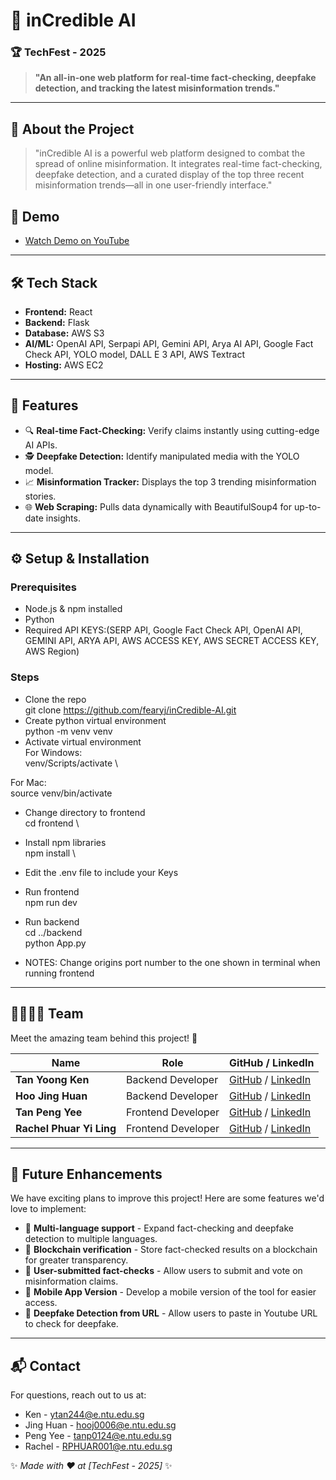 # 🚀 inCredible AI

### 🏆 TechFest - 2025

> **"An all-in-one web platform for real-time fact-checking, deepfake detection, and tracking the latest misinformation trends."**

---

## 🎯 About the Project
> "inCredible AI is a powerful web platform designed to combat the spread of online misinformation. It integrates real-time fact-checking, deepfake detection, and a curated display of the top three recent misinformation trends—all in one user-friendly interface."

## 🎥 Demo
- [Watch Demo on YouTube](https://youtube.com/xxx)

---

## 🛠 Tech Stack

- **Frontend:** React
- **Backend:** Flask
- **Database:** AWS S3
- **AI/ML:** OpenAI API, Serpapi API, Gemini API, Arya AI API, Google Fact Check API, YOLO model, DALL E 3 API, AWS Textract
- **Hosting:** AWS EC2

---

## 🚀 Features
- 🔍 **Real-time Fact-Checking:** Verify claims instantly using cutting-edge AI APIs.  
- 🕵️ **Deepfake Detection:** Identify manipulated media with the YOLO model.  
- 📈 **Misinformation Tracker:** Displays the top 3 trending misinformation stories.  
- 🌐 **Web Scraping:** Pulls data dynamically with BeautifulSoup4 for up-to-date insights.
---

## ⚙️ Setup & Installation

### Prerequisites
- Node.js & npm installed
- Python 
- Required API KEYS:(SERP API, Google Fact Check API, OpenAI API, GEMINI API, ARYA API, AWS ACCESS KEY, AWS SECRET ACCESS KEY, AWS Region)


### Steps
- Clone the repo \
git clone https://github.com/fearyj/inCredible-AI.git
- Create python virtual environment \
python -m venv venv
- Activate virtual environment \
For Windows: \
venv/Scripts/activate \

For Mac: \
source venv/bin/activate

- Change directory to frontend \
cd frontend \
- Install npm libraries \
npm install \

- Edit the .env file to include your Keys

- Run frontend \
npm run dev

- Run backend \
cd ../backend \
python App.py

- NOTES: Change origins port number to the one shown in terminal when running frontend 
---

## 👨‍👩‍👧‍👦 Team
Meet the amazing team behind this project! 🎉

| Name        | Role                 | GitHub / LinkedIn |
|------------|----------------------|-------------------|
| **Tan Yoong Ken** | Backend Developer| [GitHub](https://github.com/fearyj) / [LinkedIn](https://www.linkedin.com/in/tan-yoong-ken-972a65252/) |
| **Hoo Jing Huan** | Backend Developer | [GitHub](https://github.com/JingHuan921) / [LinkedIn](https://www.linkedin.com/in/jing-huan-hoo-882971141/) |
| **Tan Peng Yee** | Frontend Developer | [GitHub](https://github.com/RustySooty) / [LinkedIn](https://www.linkedin.com/in/pengyeetan/) |
| **Rachel Phuar Yi Ling** | Frontend Developer| [GitHub](https://github.com/rxxchel) / [LinkedIn](https://www.linkedin.com/in/rachel-p-8002b2221/) |
---

## 🚀 Future Enhancements
We have exciting plans to improve this project! Here are some features we'd love to implement:

- 🔹 **Multi-language support** - Expand fact-checking and deepfake detection to multiple languages.
- 🔹 **Blockchain verification** - Store fact-checked results on a blockchain for greater transparency.
- 🔹 **User-submitted fact-checks** - Allow users to submit and vote on misinformation claims.
- 🔹 **Mobile App Version** - Develop a mobile version of the tool for easier access.
- 🔹 **Deepfake Detection from URL** - Allow users to paste in Youtube URL to check for deepfake.

---

## 📬 Contact
For questions, reach out to us at:
- Ken - ytan244@e.ntu.edu.sg
- Jing Huan - hooj0006@e.ntu.edu.sg
- Peng Yee - tanp0124@e.ntu.edu.sg
- Rachel - RPHUAR001@e.ntu.edu.sg

✨ *Made with ❤️ at [TechFest - 2025]* ✨
